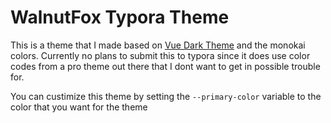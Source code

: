 # WalnutFox Typora Theme
This is a theme that I made based on [Vue Dark Theme](https://github.com/blinkfox/typora-vue-theme) and the monokai colors.
Currently no plans to submit this to typora since it does use color codes from a pro theme out there that I dont want to get in possible trouble for.

You can custimize this theme by setting the `--primary-color` variable to the color that you want for the theme
